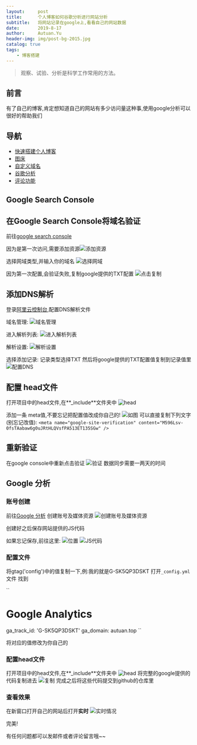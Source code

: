 ```yaml
---
layout:     post                    
title:      个人博客如何谷歌分析进行网站分析               
subtitle:   将网站记录在google上,看看自己的网站数据
date:       2019-8-17             
author:     Autuan.Yu
header-img: img/post-bg-2015.jpg    
catalog: true                      
tags:                               
    - 博客搭建
---
```

> 观察、试验、分析是科学工作常用的方法。

## 前言
有了自己的博客,肯定想知道自己的网站有多少访问量这种事,使用google分析可以很好的帮助我们

## 导航
* [快速搭建个人博客](http://autuan.top/2019/08/17/%E6%90%AD%E5%BB%BA%E5%B1%9E%E4%BA%8E%E8%87%AA%E5%B7%B1%E7%9A%84%E4%B8%AA%E4%BA%BA%E5%8D%9A%E5%AE%A2/)
* [图床](http://autuan.top/2019/08/17/%E4%B8%AA%E4%BA%BA%E5%8D%9A%E5%AE%A2%E5%A6%82%E4%BD%95%E4%BD%BF%E7%94%A8%E8%87%AA%E5%AE%9A%E4%B9%89%E5%9F%9F%E5%90%8D/)
* [自定义域名](http://autuan.top/2019/08/17/%E4%B8%AA%E4%BA%BA%E5%8D%9A%E5%AE%A2%E5%A6%82%E4%BD%95%E4%BD%BF%E7%94%A8%E8%87%AA%E5%AE%9A%E4%B9%89%E5%9F%9F%E5%90%8D/)
* [谷歌分析](http://autuan.top/2019/08/17/%E4%B8%AA%E4%BA%BA%E5%8D%9A%E5%AE%A2%E5%A6%82%E4%BD%95%E8%B0%B7%E6%AD%8C%E5%88%86%E6%9E%90%E8%BF%9B%E8%A1%8C%E7%BD%91%E7%AB%99%E5%88%86%E6%9E%90/)
* [评论功能](http://autuan.top/2019/08/17/%E4%B8%AA%E4%BA%BA%E5%8D%9A%E5%AE%A2%E5%A6%82%E4%BD%95%E4%BD%BF%E7%94%A8%E8%AF%84%E8%AE%BA%E5%8A%9F%E8%83%BD/)

## Google Search Console
## 在Google Search Console将域名验证
前往[google search console](https://search.google.com/search-console)

因为是第一次访问,需要添加资源![添加资源](https://i.loli.net/2019/08/23/YqA7Cblif2OB3yh.png)

选择网域类型,并输入你的域名
![选择网域](https://i.loli.net/2019/08/23/nuDY71fQT9gsNqK.png)

因为第一次配置,会验证失败,复制google提供的TXT配置
![点击复制](https://i.loli.net/2019/08/23/IkCtpYzaNh1AJv9.png)


## 添加DNS解析
登录[阿里云控制台](https://homenew.console.aliyun.com/),配置DNS解析文件

域名管理:
![域名管理](https://i.loli.net/2019/08/23/IBgTdyahO91XKGP.png)

进入解析列表:
![进入解析列表](https://i.loli.net/2019/08/23/wnBsW8fQzVkdE3S.png)

解析设置:
![解析设置](https://i.loli.net/2019/08/23/W9mazTZXcMDCFjY.png)

选择添加记录:
记录类型选择TXT
然后将google提供的TXT配置值复制到记录值里
![配置DNS](https://i.loli.net/2019/08/23/NhFtjd8H7bWQ412.png)

## 配置 head文件
打开项目中的head文件,在**_include**文件夹中
![head](https://i.loli.net/2019/08/23/8hJOKmBe59Pln7C.png)

添加一条 meta值,不要忘记把配置值改成你自己的!
![如图](https://i.loli.net/2019/08/23/TaGZdIV9JgRLC5H.png)
可以直接复制下列文字(别忘记改值):
``
<meta name="google-site-verification" content="M596Lsv-0fsTAabaw6g0uJRtHLQVsfPA513ET135SGw" />
``
## 重新验证
在google console中重新点击验证
![验证](https://i.loli.net/2019/08/23/aq8ZUEtwCIpLe4G.png)
数据同步需要一两天的时间

## Google 分析
### 账号创建
前往[Google 分析](https://analytics.google.com/)
创建账号及媒体资源
![创建账号及媒体资源](https://i.loli.net/2019/08/23/YiS8EJ631uPmGgt.png)

创建好之后保存网站提供的JS代码

如果忘记保存,前往这里:
![位置](https://i.loli.net/2019/08/23/158NKDAwigq7W4R.png)
![JS代码](https://i.loli.net/2019/08/23/gIi7ZPM6lveLHW3.png)

### 配置文件
将gtag('config')中的值复制一下,例:我的就是G-SK5QP3DSKT
打开`_config.yml`文件
找到 

``
# Google Analytics
ga_track_id: 'G-SK5QP3DSKT'
ga_domain: autuan.top
``

将对应的值修改为你自己的

### 配置head文件
打开项目中的head文件,在**_include**文件夹中
![head](https://i.loli.net/2019/08/23/8hJOKmBe59Pln7C.png)
将完整的google提供的代码复制进去
![复制](https://i.loli.net/2019/08/23/MmVUncsE758IpPo.png)
完成之后将这些代码提交到github的仓库里

### 查看效果
在新窗口打开自己的网站后打开**实时**
![实时情况](https://i.loli.net/2019/08/23/lc4XtwqHuY5ks1M.png)

完美!

有任何问题都可以发邮件或者评论留言哦~~
